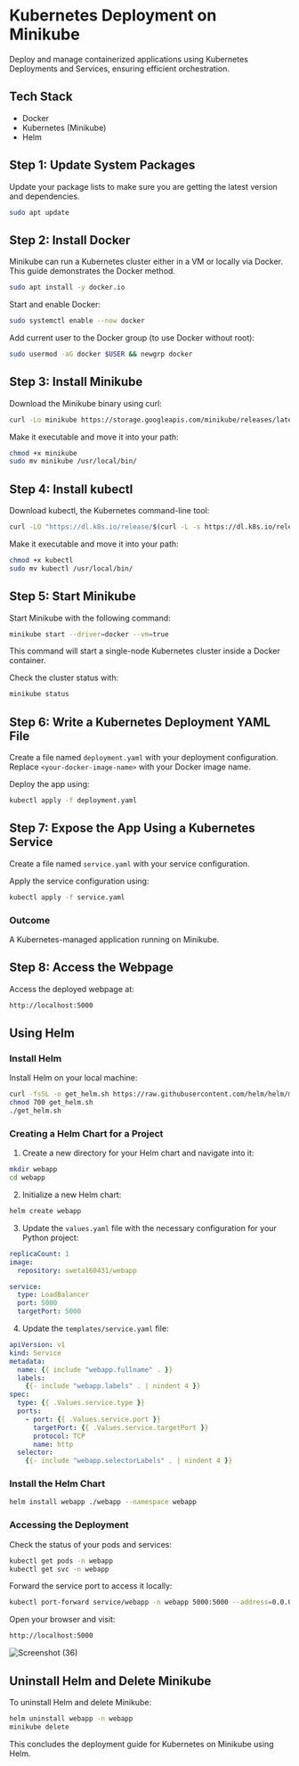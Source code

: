 # Kubernetes Deployment on Minikube

Deploy and manage containerized applications using Kubernetes Deployments and Services, ensuring efficient orchestration.

## Tech Stack
- Docker
- Kubernetes (Minikube)
- Helm

## Step 1: Update System Packages
Update your package lists to make sure you are getting the latest version and dependencies.
```bash
sudo apt update
```

## Step 2: Install Docker
Minikube can run a Kubernetes cluster either in a VM or locally via Docker. This guide demonstrates the Docker method.
```bash
sudo apt install -y docker.io
```
Start and enable Docker:
```bash
sudo systemctl enable --now docker
```
Add current user to the Docker group (to use Docker without root):
```bash
sudo usermod -aG docker $USER && newgrp docker
```

## Step 3: Install Minikube
Download the Minikube binary using curl:
```bash
curl -Lo minikube https://storage.googleapis.com/minikube/releases/latest/minikube-linux-amd64
```
Make it executable and move it into your path:
```bash
chmod +x minikube
sudo mv minikube /usr/local/bin/
```

## Step 4: Install kubectl
Download kubectl, the Kubernetes command-line tool:
```bash
curl -LO "https://dl.k8s.io/release/$(curl -L -s https://dl.k8s.io/release/stable.txt)/bin/linux/amd64/kubectl"
```
Make it executable and move it into your path:
```bash
chmod +x kubectl
sudo mv kubectl /usr/local/bin/
```

## Step 5: Start Minikube
Start Minikube with the following command:
```bash
minikube start --driver=docker --vm=true
```
This command will start a single-node Kubernetes cluster inside a Docker container.

Check the cluster status with:
```bash
minikube status
```

## Step 6: Write a Kubernetes Deployment YAML File
Create a file named `deployment.yaml` with your deployment configuration. Replace `<your-docker-image-name>` with your Docker image name.

Deploy the app using:
```bash
kubectl apply -f deployment.yaml
```

## Step 7: Expose the App Using a Kubernetes Service
Create a file named `service.yaml` with your service configuration.

Apply the service configuration using:
```bash
kubectl apply -f service.yaml
```

### Outcome
A Kubernetes-managed application running on Minikube.

## Step 8: Access the Webpage
Access the deployed webpage at:
```bash
http://localhost:5000
```

## Using Helm

### Install Helm
Install Helm on your local machine:
```bash
curl -fsSL -o get_helm.sh https://raw.githubusercontent.com/helm/helm/main/scripts/get-helm-3
chmod 700 get_helm.sh
./get_helm.sh
```

### Creating a Helm Chart for a Project
1. Create a new directory for your Helm chart and navigate into it:
```bash
mkdir webapp
cd webapp
```
2. Initialize a new Helm chart:
```bash
helm create webapp
```
3. Update the `values.yaml` file with the necessary configuration for your Python project:
```yaml
replicaCount: 1
image:
  repository: sweta160431/webapp

service:
  type: LoadBalancer
  port: 5000
  targetPort: 5000
```

4. Update the `templates/service.yaml` file:
```yaml
apiVersion: v1
kind: Service
metadata:
  name: {{ include "webapp.fullname" . }}
  labels:
    {{- include "webapp.labels" . | nindent 4 }}
spec:
  type: {{ .Values.service.type }}
  ports:
    - port: {{ .Values.service.port }}
      targetPort: {{ .Values.service.targetPort }}
      protocol: TCP
      name: http
  selector:
    {{- include "webapp.selectorLabels" . | nindent 4 }}
```

### Install the Helm Chart
```bash
helm install webapp ./webapp --namespace webapp
```

### Accessing the Deployment
Check the status of your pods and services:
```bash
kubectl get pods -n webapp
kubectl get svc -n webapp
```

Forward the service port to access it locally:
```bash
kubectl port-forward service/webapp -n webapp 5000:5000 --address=0.0.0.0 &
```

Open your browser and visit:
```bash
http://localhost:5000
```
![Screenshot (36)](https://github.com/user-attachments/assets/3612df48-aa1c-498a-9ccf-295c7ba8d7a9)


## Uninstall Helm and Delete Minikube
To uninstall Helm and delete Minikube:
```bash
helm uninstall webapp -n webapp
minikube delete
```

This concludes the deployment guide for Kubernetes on Minikube using Helm.


